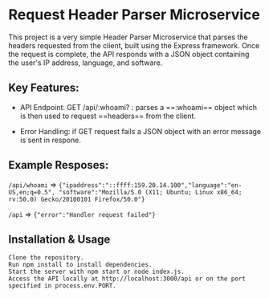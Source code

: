 # Request Header Parser Microservice

This project is a very simple Header Parser Microservice that parses the headers requested from the client, built using the Express framework. Once the request is complete, the API responds with a JSON object containing the user's IP address, language, and software. 

## Key Features:

- API Endpoint: GET /api/:whoami? : parses a ==:whoami== object which is then used to request ==headers== from the client.

- Error Handling: if GET request fails a JSON object with an error message is sent in respone.

## Example Resposes:
`/api/whoami` => `{"ipaddress":"::ffff:159.20.14.100","language":"en-US,en;q=0.5",
"software":"Mozilla/5.0 (X11; Ubuntu; Linux x86_64; rv:50.0) Gecko/20100101 Firefox/50.0"}`

`/api` => `{"error":"Handler request failed"}`

## Installation & Usage

    Clone the repository.
    Run npm install to install dependencies.
    Start the server with npm start or node index.js.
    Access the API locally at http://localhost:3000/api or on the port specified in process.env.PORT.


